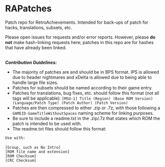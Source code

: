 # RAPatches

Patch repo for RetroAchievements. Intended for back-ups of patch for hacks, translations, subsets, etc. 

Please open issues for requests and/or error reports. However, please **do not** make hash-linking requests here; patches in this repo are for hashes that have already been linked.<br><br>

***Contribution Guidelines:***
- The majority of patches are and should be in BPS format. IPS is allowed due to header nightmares and xDelta is allowed due to being able to handle large file sizes.
- Patches for subsets should be named according to their game entry. 
- Patches for translations, bug fixes, etc. should follow this format (not all tags will be applicable): `[MSU-1] Title (Region) (Base ROM Version) (Language/Patch Type) (Patch Author) (Patch Version)`
- Patches are then compressed to either .zip or .7z, with those following a `GAMEID-GameTitleWithoutSpaces` naming scheme for linking purposes.
- Be sure to include a readme.txt in the .zip/.7z that states which ROM the patch is intended to be used with.
- The readme.txt files should follow this format:<br>

`Use with:`<br><br>
`[Group, such as No Intro]`<br>
`[ROM file name and extension]`<br>
`[ROM Checksum]`<br>
`[CRC Checksum]`
